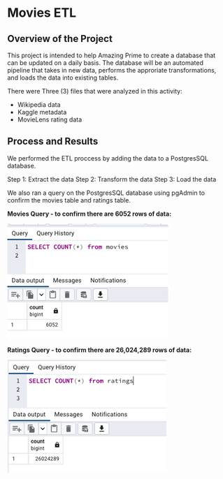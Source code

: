 # Movies ETL


## Overview of the Project
This project is intended to help Amazing Prime to create a database that can be updated on a daily basis. The database will be an automated pipeline that takes in new data, performs the approriate transformations, and loads the data into existing tables.

There were Three (3) files that were analyzed in this activity:

- Wikipedia data
- Kaggle metadata
- MovieLens rating data

## Process and Results

We performed the ETL proccess by adding the data to a PostgresSQL database.

Step 1: Extract the data
Step 2: Transform the data
Step 3: Load the data

We also ran a query on the PostgresSQL database using pgAdmin to confirm the movies table and ratings table.

**Movies Query - to confirm there are 6052 rows of data:**

![Movies_Query](https://raw.githubusercontent.com/Mishabatoon/Movies-ETL/main/Resources/movies_query.png)


**Ratings Query - to confirm there are 26,024,289 rows of data:**

![Ratings_Query](https://raw.githubusercontent.com/Mishabatoon/Movies-ETL/main/Resources/ratings_query.png)
